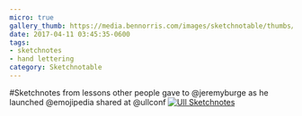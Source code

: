 ```yaml
---
micro: true
gallery_thumb: https://media.bennorris.com/images/sketchnotable/thumbs/ull-2017-sketchnotes-10.jpg
date: 2017-04-11 03:45:35-0600
tags:
- sketchnotes
- hand lettering
category: Sketchnotable
---
```


#Sketchnotes from lessons other people gave to @jeremyburge as he launched @emojipedia shared at @ullconf [![Ull Sketchnotes](https://media.bennorris.com/images/sketchnotable/ull-2017/ull-2017-sketchnotes-10.jpg)](https://media.bennorris.com/images/sketchnotable/ull-2017/ull-2017-sketchnotes-10.jpg)